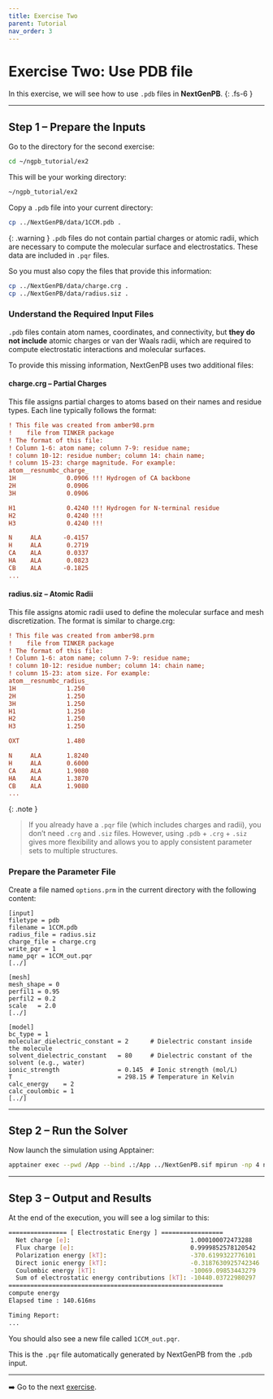 ```yaml
---
title: Exercise Two
parent: Tutorial
nav_order: 3
---
```


# Exercise Two: Use PDB file

In this exercise, we will see how to use `.pdb` files in **NextGenPB**.
{: .fs-6 }

---

## Step 1 – Prepare the Inputs

Go to the directory for the second exercise:

```bash
cd ~/ngpb_tutorial/ex2
```

This will be your working directory:

```bash
~/ngpb_tutorial/ex2
```

Copy a `.pdb` file into your current directory:

```bash
cp ../NextGenPB/data/1CCM.pdb .
```

{: .warning }
`.pdb` files do not contain partial charges or atomic radii, which are necessary to compute the molecular surface and electrostatics. These data are included in `.pqr` files.

So you must also copy the files that provide this information:

```bash
cp ../NextGenPB/data/charge.crg .
cp ../NextGenPB/data/radius.siz .
```
###  Understand the Required Input Files

`.pdb` files contain atom names, coordinates, and connectivity, but **they do not include** atomic charges or van der Waals radii, which are required to compute electrostatic interactions and molecular surfaces.

To provide this missing information, NextGenPB uses two additional files:

#### charge.crg – Partial Charges

This file assigns partial charges to atoms based on their names and residue types.
Each line typically follows the format:

```ini
! This file was created from amber98.prm
!    file from TINKER package
! The format of this file:
! Column 1-6: atom name; column 7-9: residue name;
! column 10-12: residue number; column 14: chain name;
! column 15-23: charge magnitude. For example:
atom__resnumbc_charge_
1H              0.0906 !!! Hydrogen of CA backbone
2H              0.0906
3H              0.0906

H1              0.4240 !!! Hydrogen for N-terminal residue
H2              0.4240 !!!
H3              0.4240 !!!

N     ALA      -0.4157
H     ALA       0.2719
CA    ALA       0.0337
HA    ALA       0.0823
CB    ALA      -0.1825
...
```

#### radius.siz – Atomic Radii

This file assigns atomic radii used to define the molecular surface and mesh discretization.
The format is similar to charge.crg:


```ini
! This file was created from amber98.prm
!    file from TINKER package
! The format of this file:
! Column 1-6: atom name; column 7-9: residue name;
! column 10-12: residue number; column 14: chain name;
! column 15-23: atom size. For example:
atom__resnumbc_radius_
1H              1.250
2H              1.250
3H              1.250
H1              1.250
H2              1.250
H3              1.250

OXT             1.480

N     ALA       1.8240
H     ALA       0.6000
CA    ALA       1.9080
HA    ALA       1.3870
CB    ALA       1.9080
...
```

{: .note }
>If you already have a `.pqr` file (which includes charges and radii), you don’t need `.crg` and `.siz` files. 
>However, using `.pdb` + `.crg` + `.siz` gives more flexibility and allows you to apply consistent parameter sets to multiple structures.

### Prepare the Parameter File

Create a file named `options.prm` in the current directory with the following content:

```
[input]
filetype = pdb
filename = 1CCM.pdb
radius_file = radius.siz
charge_file = charge.crg
write_pqr = 1
name_pqr = 1CCM_out.pqr
[../]

[mesh]
mesh_shape = 0
perfil1 = 0.95
perfil2 = 0.2
scale   = 2.0
[../]

[model]
bc_type = 1                                
molecular_dielectric_constant = 2      # Dielectric constant inside the molecule
solvent_dielectric_constant   = 80     # Dielectric constant of the solvent (e.g., water)
ionic_strength                = 0.145  # Ionic strength (mol/L)
T                             = 298.15 # Temperature in Kelvin
calc_energy    = 2
calc_coulombic = 1
[../]
```

---


## Step 2 – Run the Solver

Now launch the simulation using Apptainer:

```bash
apptainer exec --pwd /App --bind .:/App ../NextGenPB.sif mpirun -np 4 ngpb --prmfile options.prm
```

---

## Step 3 – Output and Results

At the end of the execution, you will see a log similar to this:

```bash
================ [ Electrostatic Energy ] =================
  Net charge [e]:                                 1.000100072473288
  Flux charge [e]:                                0.9999852578120542
  Polarization energy [kT]:                       -370.6199322776101
  Direct ionic energy [kT]:                       -0.3187630925742346
  Coulombic energy [kT]:                          -10069.09853443279
  Sum of electrostatic energy contributions [kT]: -10440.03722980297
===========================================================
compute energy
Elapsed time : 140.616ms

Timing Report:
...
```

You should also see a new file called `1CCM_out.pqr`. 

This is the `.pqr` file automatically generated by NextGenPB from the `.pdb` input.

---

➡️ Go to the next [exercise](/nextgenpb_tutorial/docs/tutorial/ex3).
